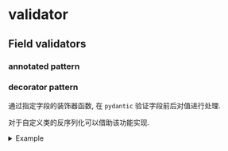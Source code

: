 # validator

## Field validators

### annotated pattern

### decorator pattern

通过指定字段的装饰器函数, 在 `pydantic` 验证字段前后对值进行处理.

对于自定义类的反序列化可以借助该功能实现.

<details>
<summary>Example</summary>

```python
from pydantic import BaseModel, model_serializer, ConfigDict, BeforeValidator, field_validator


class MyValue:
    def __init__(self, value):
        self.value = value


class Model(BaseModel):
    model_config = ConfigDict(arbitrary_types_allowed=True)
    val: MyValue

    @model_serializer(mode="plain")
    def serializer(self) -> dict:
        val = self.val.value * 2 if isinstance(self.val.value, int) else self.val.value
        return {"val": val}

    @field_validator("val", mode="before")
    @classmethod
    def validator_val(cls, value: object) -> MyValue:
        if isinstance(value, MyValue):
            return value
        return MyValue(value)


print(Model(val=MyValue(10)).model_dump_json())
# > {"val":20}

print(Model(val=MyValue("v")).model_dump_json())
# > {"val":"v"}

print(Model.model_validate({"val": 100}).model_dump())
# > {"val": 200}

```

</details>
